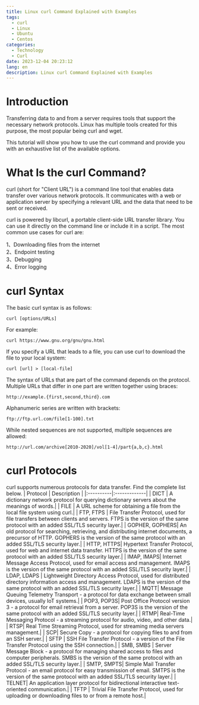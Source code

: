 ```yaml
---
title: Linux curl Command Explained with Examples
tags:
  - curl
  - Linux
  - Ubuntu
  - Centos
categories:
  - Technology
  - Curl
date: 2023-12-04 20:23:12
lang: en
description: Linux curl Command Explained with Examples
---
```

# Introduction
Transferring data to and from a server requires tools that support the necessary network protocols. Linux has multiple tools created for this purpose, the most popular being curl and wget.

This tutorial will show you how to use the curl command and provide you with an exhaustive list of the available options.

# What Is the curl Command?
curl (short for "Client URL") is a command line tool that enables data transfer over various network protocols. It communicates with a web or application server by specifying a relevant URL and the data that need to be sent or received.

curl is powered by libcurl, a portable client-side URL transfer library. You can use it directly on the command line or include it in a script. The most common use cases for curl are:

1、Downloading files from the internet  
2、Endpoint testing  
3、Debugging  
4、Error logging  

# curl Syntax
The basic curl syntax is as follows:
```
curl [options/URLs]
```
For example:
```
curl https://www.gnu.org/gnu/gnu.html
```
If you specify a URL that leads to a file, you can use curl to download the file to your local system:
```
curl [url] > [local-file]
```
The syntax of URLs that are part of the command depends on the protocol. Multiple URLs that differ in one part are written together using braces:
```
http://example.{first,second,third}.com
```
Alphanumeric series are written with brackets:
```
ftp://ftp.url.com/file[1-100].txt
```
While nested sequences are not supported, multiple sequences are allowed:
```
http://url.com/archive[2010-2020]/vol[1-4]/part{a,b,c}.html
```
# curl Protocols
curl supports numerous protocols for data transfer. Find the complete list below.
| Protocol	| Description | 
|:----------|:-------------|
| DICT	| A dictionary network protocol for querying dictionary servers about the meanings of words.| 
| FILE	| A URL scheme for obtaining a file from the local file system using curl.| 
| FTP, FTPS	| File Transfer Protocol, used for file transfers between clients and servers. FTPS is the version of the same protocol with an added SSL/TLS security layer.| 
| GOPHER, GOPHERS| 	An old protocol for searching, retrieving, and distributing internet documents, a precursor of HTTP. GOPHERS is the version of the same protocol with an added SSL/TLS security layer.| 
| HTTP, HTTPS| 	Hypertext Transfer Protocol, used for web and internet data transfer. HTTPS is the version of the same protocol with an added SSL/TLS security layer.| 
| IMAP, IMAPS| 	Internet Message Access Protocol, used for email access and management. IMAPS is the version of the same protocol with an added SSL/TLS security layer.| 
| LDAP, LDAPS	| Lightweight Directory Access Protocol, used for distributed directory information access and management. LDAPS is the version of the same protocol with an added SSL/TLS security layer.| 
| MQTT| 	Message Queuing Telemetry Transport - a protocol for data exchange between small devices, usually IoT systems.| 
| POP3, POP3S| 	Post Office Protocol version 3 - a protocol for email retrieval from a server. POP3S is the version of the same protocol with an added SSL/TLS security layer.| 
| RTMP| 	Real-Time Messaging Protocol - a streaming protocol for audio, video, and other data.| 
| RTSP| 	Real Time Streaming Protocol, used for streaming media servers management.| 
| SCP| 	Secure Copy - a protocol for copying files to and from an SSH server.| 
| SFTP	| SSH File Transfer Protocol - a version of the File Transfer Protocol using the SSH connection.| 
| SMB, SMBS	| Server Message Block - a protocol for managing shared access to files and computer peripherals. SMBS is the version of the same protocol with an added SSL/TLS security layer.| 
| SMTP, SMPTS| 	Simple Mail Transfer Protocol - an email protocol for easy transmission of email. SMTPS is the version of the same protocol with an added SSL/TLS security layer.| 
| TELNET| 	An application layer protocol for bidirectional interactive text-oriented communication.| 
| TFTP	| Trivial File Transfer Protocol, used for uploading or downloading files to or from a remote host.| 